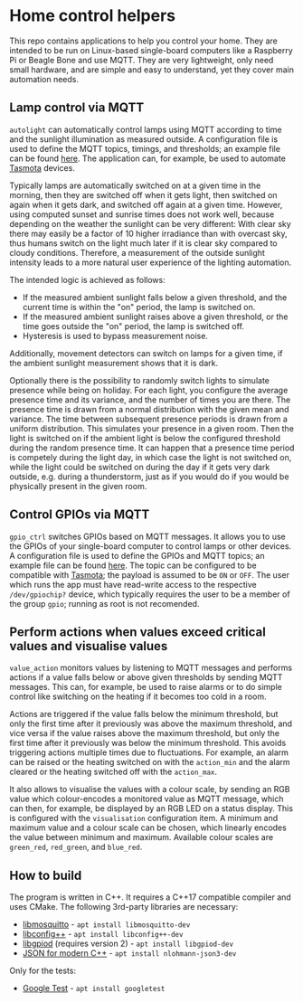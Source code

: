 # Home control helpers

This repo contains applications to help you control your home. They are intended to be run on Linux-based single-board computers like a Raspberry Pi or Beagle Bone and use MQTT.
They are very lightweight, only need small hardware, and are simple and easy to understand, yet they cover main automation needs.

## Lamp control via MQTT

`autolight` can automatically control lamps using MQTT according to time and the sunlight illumination as measured outside. A configuration file is used to define the MQTT topics, timings, and thresholds; an example file can be found [here](apps/autolight/example.cfg). The application can, for example, be used to automate [Tasmota](https://tasmota.github.io/docs/) devices.

Typically lamps are automatically switched on at a given time in the morning, then they are switched off when it gets light, then switched on again when it gets dark, and switched off again at a given time. However, using computed sunset and sunrise times does not work well, because depending on the weather the sunlight can be very different: With clear sky there may easily be a factor of 10 higher irradiance than 
with overcast sky, thus humans switch on the light much later if it is clear sky compared to cloudy conditions. Therefore, a measurement of the outside sunlight intensity leads to a more natural user experience of the lighting automation.

The intended logic is achieved as follows:

* If the measured ambient sunlight falls below a given threshold, and the current time is within the "on" period, the lamp is switched on.
* If the measured ambient sunlight raises above a given threshold, or the time goes outside the "on" period, the lamp is switched off.
* Hysteresis is used to bypass measurement noise.

Additionally, movement detectors can switch on lamps for a given time, if the ambient sunlight measurement shows that it is dark.

Optionally there is the possibility to randomly switch lights to simulate presence while being on holiday.
For each light, you configure the average presence time and its variance, and the number of times you are there.
The presence time is drawn from a normal distribution with the given mean and variance.
The time between subsequent presence periods is drawn from a uniform distribution. This simulates your presence in a given room.
Then the light is switched on if the ambient light is below the configured threshold during the random presence time.
It can happen that a presence time period is competely during the light day, in which case the light is not switched on,
while the light could be switched on during the day if it gets very dark outside, e.g. during a thunderstorm,
just as if you would do if you would be physically present in the given room.

## Control GPIOs via MQTT

`gpio_ctrl` switches GPIOs based on MQTT messages. It allows you to use the GPIOs of your single-board computer to control lamps or other devices. A configuration file is used to define the GPIOs and MQTT topics; an example file can be found [here](apps/gpio_ctrl/example.cfg). The topic can be configured to be compatible with [Tasmota](https://tasmota.github.io/docs/MQTT/#command-flow); the payload is assumed to be `ON` or `OFF`. The user which runs the app must have read-write access to the respective `/dev/gpiochip?` device, which typically requires the user to be a member of the group `gpio`; running as root is not recomended.

## Perform actions when values exceed critical values and visualise values

`value_action` monitors values by listening to MQTT messages and performs actions if a value falls below or above given thresholds by sending MQTT messages. This can, for example, be used to raise alarms or to do simple control like switching on the heating if it becomes too cold in a room.

Actions are triggered if the value falls below the minimum threshold, but only the first time after it previously was above the maximum threshold, and vice versa if the value raises above the maximum threshold, but only the first time after it previously was below the minimum threshold. This avoids triggering actions multiple times due to fluctuations. For example, an alarm can be raised or the heating switched on with the `action_min` and the alarm cleared or the heating switched off with the `action_max`.

It also allows to visualise the values with a colour scale, by sending an RGB value which colour-encodes a monitored value as MQTT message, which can then, for example, be displayed by an RGB LED on a status display. This is configured with the `visualisation` configuration item. A minimum and maximum value and a colour scale can be chosen, which linearly encodes the value between minimum and maximum. Available colour scales are `green_red`, `red_green`, and `blue_red`.


## How to build

The program is written in C++. It requires a C++17 compatible compiler and uses CMake. The following 3rd-party libraries are necessary:

* [libmosquitto](https://mosquitto.org/api/) - `apt install libmosquitto-dev`
* [libconfig++](https://github.com/hyperrealm/libconfig) - `apt install libconfig++-dev`
* [libgpiod](https://git.kernel.org/pub/scm/libs/libgpiod/libgpiod.git/about/) (requires version 2) - `apt install libgpiod-dev`
* [JSON for modern C++](https://github.com/nlohmann/json) - `apt install nlohmann-json3-dev`

Only for the tests:

* [Google Test](https://github.com/google/googletest.git) - `apt install googletest`
